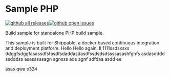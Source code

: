 Sample PHP
===============

[![github all releases](https://img.shields.io/github/downloads/Riturajcse/sample_php/total.svg)](https://github.com/Riturajcse/sample_php)[![github open issues](https://img.shields.io/github/issues/Riturajcse/sample_php.svg)](https://github.com/Riturajcse/sample_php)

Build sample for standalone PHP build sample.

This sample is built for Shippable, a docker based continuous integration and deployment platform.
Hello
Hello again.
ll
1111ssdsxsxs
ddggfsdggfasassdfsfasdfsdaddasdasdfssdsdsdssssasashfghfs
asdasdddd
ssdddss
asasasasagn
agnsss
ads
agnf
sdfdaa
asdd
ee

asas
  qwa
  s324
